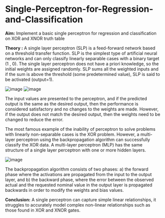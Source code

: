 # Single-Perceptron-for-Regression-and-Classification


**Aim:** 
Implement a basic single perceptron for regression and classification on XOR and XNOR truth table


**Theory :**
A single layer perceptron (SLP) is a feed-forward network based on a threshold transfer function. SLP is the simplest type of artificial neural networks and can only classify linearly separable cases with a binary target (1 , 0). The single layer perceptron does not have a priori knowledge, so the initial weights are assigned randomly. SLP sums all the weighted inputs and if the sum is above the threshold (some predetermined value), SLP is said to be activated (output=1).

![image](https://github.com/AdityaPatil0718/Single-Perceptron-for-Regression-and-Classification/assets/128233555/4e88ea36-71ef-4bde-85af-dcd70ffce0cd)
![image](https://github.com/AdityaPatil0718/Single-Perceptron-for-Regression-and-Classification/assets/128233555/63526060-37d3-4434-8410-cabef54906f5)

 
 

The input values are presented to the perceptron, and if the predicted output is the same as the desired output, then the performance is considered satisfactory and no changes to the weights are made. However, if the output does not match the desired output, then the weights need to be changed to reduce the error.

The most famous example of the inability of perceptron to solve problems with linearly non-separable cases is the XOR problem. However, a multi-layer perceptron using the backpropagation algorithm can successfully classify the XOR data. A multi-layer perceptron (MLP) has the same structure of a single layer perceptron with one or more hidden layers.

![image](https://github.com/AdityaPatil0718/Single-Perceptron-for-Regression-and-Classification/assets/128233555/b9d07276-f5f8-4750-ab2b-ec2426b8d539)

 
The backpropagation algorithm consists of two phases: 
a) the forward phase where the activations are propagated from the input to the output layer, and b) the backward phase, where the error between the observed actual and the requested nominal value in the output layer is propagated backwards in order to modify the weights and bias values.



**Conclusion:**
A single perceptron can capture simple linear relationships, it struggles to accurately model complex non-linear relationships such as those found in XOR and XNOR gates.
